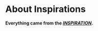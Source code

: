 # About Inspirations
**Everything came from the *[INSPIRATION](https://github.com/Tony3091209351/Inspirations)*.**
